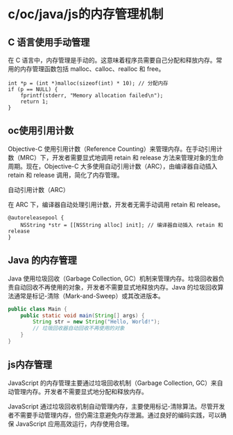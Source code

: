 # c/oc/java/js的内存管理机制

## C 语言使用手动管理

在 C 语言中，内存管理是手动的。这意味着程序员需要自己分配和释放内存。常用的内存管理函数包括 malloc、calloc、realloc 和 free。

```
int *p = (int *)malloc(sizeof(int) * 10); // 分配内存
if (p == NULL) {
    fprintf(stderr, "Memory allocation failed\n");
    return 1;
}
```

## oc使用引用计数

Objective-C 使用引用计数（Reference Counting）来管理内存。在手动引用计数（MRC）下，开发者需要显式地调用 retain 和 release 方法来管理对象的生命周期。现在，Objective-C 大多使用自动引用计数（ARC），由编译器自动插入 retain 和 release 调用，简化了内存管理。

自动引用计数（ARC）

在 ARC 下，编译器自动处理引用计数，开发者无需手动调用 retain 和 release。

```
@autoreleasepool {
    NSString *str = [[NSString alloc] init]; // 编译器自动插入 retain 和 release
}
```

## Java 的内存管理

Java 使用垃圾回收（Garbage Collection, GC）机制来管理内存。垃圾回收器负责自动回收不再使用的对象，开发者不需要显式地释放内存。Java 的垃圾回收算法通常是标记-清除（Mark-and-Sweep）或其改进版本。

```java
public class Main {
    public static void main(String[] args) {
        String str = new String("Hello, World!");
        // 垃圾回收器自动回收不再使用的对象
    }
}
```

## js内存管理

JavaScript 的内存管理主要通过垃圾回收机制（Garbage Collection, GC）来自动管理内存。开发者不需要显式地分配和释放内存。

JavaScript 通过垃圾回收机制自动管理内存，主要使用标记-清除算法。尽管开发者不需要手动管理内存，但仍需注意避免内存泄漏。通过良好的编码实践，可以确保 JavaScript 应用高效运行，内存使用合理。
